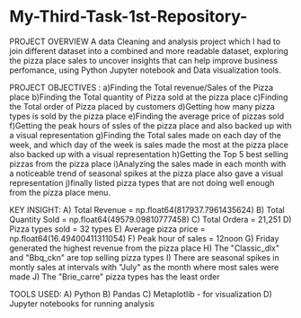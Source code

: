 # My-Third-Task-1st-Repository-
PROJECT OVERVIEW
A data Cleaning and analysis project which I had to join different dataset into a combined and more readable dataset, exploring the pizza place sales to uncover insights that can help improve business perfomance, using Python Jupyter notebook and Data visualization tools.


PROJECT OBJECTIVES : 
a)Finding the Total revenue/Sales of the Pizza place
b)Finding the Total quantity of Pizza sold at the pizza place
c)Finding the Total order of Pizza placed by customers
d)Getting how many pizza types is sold by the pizza place
e)Finding the average price of pizzas sold
f)Getting the peak hours of ssles of the pizza place and also backed up with a visual representation 
g)Finding the Total sales made on each day of the week, and which day of the week is sales made the most at the pizza place also backed up with a visual representation 
h)Getting the Top 5 best selling pizzas from the pizza place
i)Analyzing the sales made in each month with a noticeable trend of seasonal spikes at the pizza place also gave a visual representation 
j)finally listed pizza types that are not doing well enough from the pizza place menu.

KEY INSIGHT: 
A) Total Revenue = np.float64(817937.7961435624)
B) Total Quantity Sold = np.float64(49579.09810777458)
C) Total Ordera = 21,251
D) Pizza types sold = 32 types
E) Average pizza price = np.float64(16.49400411311054)
F) Peak hour of sales = 12noon
G) Friday generated the highest revenue from the pizza place
H) The "Classic_dlx" and "Bbq_ckn" are top selling pizza types
I) There are seasonal spikes in montly sales at intervals with "July" as the month where most sales were made
J) The "Brie_carre" pizza types has the least order


TOOLS USED:
A) Python
B) Pandas
C) Metaplotlib - for visualization
D) Jupyter notebooks for running analysis
